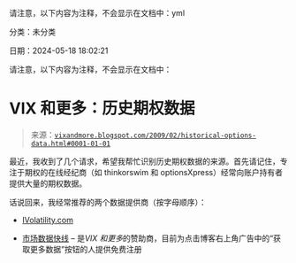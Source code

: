 请注意，以下内容为注释，不会显示在文档中：yml

分类：未分类

日期：2024-05-18 18:02:21

请注意，以下内容为注释，不会显示在文档中：

# VIX 和更多：历史期权数据

> 来源：[`vixandmore.blogspot.com/2009/02/historical-options-data.html#0001-01-01`](http://vixandmore.blogspot.com/2009/02/historical-options-data.html#0001-01-01)

最近，我收到了几个请求，希望我帮忙识别历史期权数据的来源。首先请记住，专注于期权的在线经纪商（如 thinkorswim 和 optionsXpress）经常向账户持有者提供大量的期权数据。

话说回来，我经常推荐的两个数据提供商（按字母顺序）：

+   [IVolatility.com](http://www.ivolatility.com/)

+   [市场数据快线](http://www.marketdataexpress.com/) – 是*VIX 和更多*的赞助商，目前为点击博客右上角广告中的“获取更多数据”按钮的人提供免费注册
